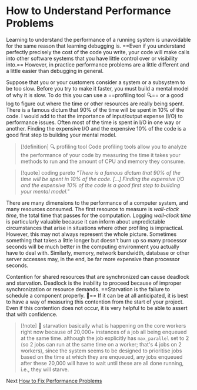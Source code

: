 # How to Understand Performance Problems
[//]: # (Version:1.0.0)
Learning to understand the performance of a running system is unavoidable for the same reason that learning debugging is. ==Even if you understand perfectly precisely the cost of the code you write, your code will make calls into other software systems that you have little control over or visibility into.== However, in practice performance problems are a little different and a little easier than debugging in general.

Suppose that you or your customers consider a system or a subsystem to be too slow. Before you try to make it faster, you must build a mental model of why it is slow. To do this you can use a ==profiling tool 🔍== or a good log to figure out where the time or other resources are really being spent. There is a famous dictum that 90% of the time will be spent in 10% of the code. I would add to that the importance of input/output expense (I/O) to performance issues. Often most of the time is spent in I/O in one way or another. Finding the expensive I/O and the expensive 10% of the code is a good first step to building your mental model.

> [!definition] 🔍 profiling tool
> Code profiling tools allow you to analyze the performance of your code by measuring the time it takes your methods to run and the amount of CPU and memory they consume.

> [!quote] coding pareto
> *"There is a famous dictum that 90% of the time will be spent in 10% of the code. \[...\] Finding the expensive I/O and the expensive 10% of the code is a good first step to building your mental model."*

There are many dimensions to the performance of a computer system, and many resources consumed. The first resource to measure is *wall-clock time*, the total time that passes for the computation. Logging *wall-clock time* is particularly valuable because it can inform about unpredictable circumstances that arise in situations where other profiling is impractical. However, this may not always represent the whole picture. Sometimes something that takes a little longer but doesn't burn up so many processor seconds will be much better in the computing environment you actually have to deal with. Similarly, memory, network bandwidth, database or other server accesses may, in the end, be far more expensive than processor seconds.

Contention for shared resources that are synchronized can cause deadlock and starvation. Deadlock is the inability to proceed because of improper synchronization or resource demands. ==Starvation is the failure to schedule a component properly. 🍔== If it can be at all anticipated, it is best to have a way of measuring this contention from the start of your project. Even if this contention does not occur, it is very helpful to be able to assert that with confidence.

> [!note] 🍔 starvation
> basically what is happening on the core workers right now because of 20,000+ instances of a job all being enqueued at the same time. although the job explicitly has `max_parallel` set to 2 (so 2 jobs can run at the same time on a worker; that's 4 jobs on 2 workers), since the system seems to be designed to prioritise jobs based on the time at which they are enqueued, any jobs enqueued after these 20,000 will have to wait until these are all done running, i.e., they will starve.

Next [How to Fix Performance Problems](06-How-to-Fix-Performance-Problems.md)
